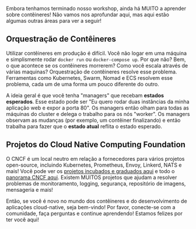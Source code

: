 Embora tenhamos terminado nosso workshop, ainda há MUITO a aprender sobre contêineres! 
Não vamos nos aprofundar aqui, mas aqui estão algumas outras áreas para ver a seguir!

## Orquestração de Contêineres

Utilizar contêineres em produção é difícil. Você não logar em uma máquina e simplismente rodar 
`docker run` ou `docker-compose up`. Por que não? Bem, o que acontece se os contêineres morrerem?
Como você escala através de várias maquinas? Orquestração de contêineres resolve esse problema.
Ferramentas como Kubernetes, Swarm, Nomad e ECS resolvem esse problema, cada um de uma forma um 
pouco diferente do outro.

A ideia geral é que você tenha "managers" que recebam **estados esperados**. Esse estado pode ser 
"Eu quero rodar duas instâncias da minha aplicação web e expor a porta 80". Os managers então olham
para todas as máquinas do cluster e delega o trabalho para os nós "worker". Os managers observam as 
mudanças (por exemplo, um contêiner finalizando) e então trabalha para fazer que o **estado atual** reflita
o estado esperado.

## Projetos do Cloud Native Computing Foundation

O CNCF é um local neutro em relação a fornecedores para vários projetos open-source, incluindo Kubernetes, 
Prometheus, Envoy, Linkerd, NATS e mais! Você pode ver os [projetos incubados e graduados aqui](https://www.cncf.io/projects/)
e todo o [panorama CNCF aqui](https://landscape.cncf.io/). Existem MUITOS projetos que ajudam a resolver
problemas de monitoramento, logging, segurança, repositório de imagens, mensageria e mais!

Então, se você é novo no mundo dos contêineres e do desenvolvimento de aplicações cloud-native, seja 
bem-vindo! Por favor, conecte-se com a comunidade, faça perguntas e continue aprendendo! Estamos felizes
por ter você aqui!